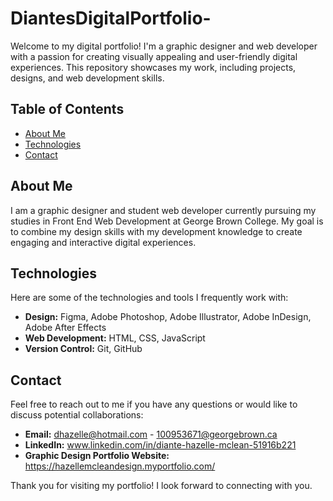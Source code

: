 # DiantesDigitalPortfolio-

Welcome to my digital portfolio! I'm a graphic designer and web developer with a passion for creating visually appealing and user-friendly digital experiences. This repository showcases my work, including projects, designs, and web development skills.

## Table of Contents

- [About Me](#about-me)
- [Technologies](#technologies)
- [Contact](#contact)

## About Me

I am a graphic designer and student web developer currently pursuing my studies in Front End Web Development at George Brown College. My goal is to combine my design skills with my development knowledge to create engaging and interactive digital experiences.

## Technologies

Here are some of the technologies and tools I frequently work with:

- **Design:** Figma, Adobe Photoshop, Adobe Illustrator, Adobe InDesign, Adobe After Effects 
- **Web Development:** HTML, CSS, JavaScript 
- **Version Control:** Git, GitHub

## Contact

Feel free to reach out to me if you have any questions or would like to discuss potential collaborations:

- **Email:** dhazelle@hotmail.com - 100953671@georgebrown.ca
- **LinkedIn:** www.linkedin.com/in/diante-hazelle-mclean-51916b221
- **Graphic Design Portfolio Website:** https://hazellemcleandesign.myportfolio.com/

Thank you for visiting my portfolio! I look forward to connecting with you.
